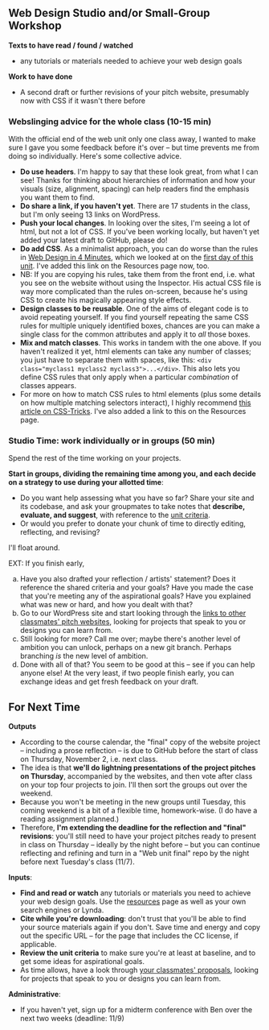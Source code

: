 ## Web Design Studio and/or Small-Group Workshop

**Texts to have read / found / watched** 

* any tutorials or materials needed to achieve your web design goals

**Work to have done**

* A second draft or further revisions of your pitch website, presumably now with CSS if it wasn't there before

<!--
[toc tag="h2" title="Plan for the Day"]
-->

### Webslinging advice for the whole class (10-15 min)

With the official end of the web unit only one class away, I wanted to make sure I gave you some feedback before it's over – but time prevents me from doing so individually. Here's some collective advice.

* **Do use headers**. I'm happy to say that these look great, from what I can see! Thanks for thinking about hierarchies of information and how your visuals (size, alignment, spacing) can help readers find the emphasis you want them to find.
* **Do share a link, if you haven't yet**. There are 17 students in the class, but I'm only seeing 13 links on WordPress.
* **Push your local changes**. In looking over the sites, I'm seeing a lot of html, but not a lot of CSS. If you've been working locally, but haven't yet added your latest draft to GitHub, please do!
* **Do add CSS**. As a minimalist approach, you can do worse than the rules in [Web Design in 4 Minutes](http://jgthms.com/web-design-in-4-minutes), which we looked at on the [first day of this unit](lesson-13). I've added this link on the Resources page now, too.
 * NB: If you are copying his rules, take them from the front end, i.e. what you see on the website without using the Inspector. His actual CSS file is way more complicated than the rules on-screen, because he's using CSS to create his magically appearing style effects.
* **Design classes to be reusable**. One of the aims of elegant code is to avoid repeating yourself. If you find yourself repeating the same CSS rules for multiple uniquely identified boxes, chances are you can make a single class for the common attributes and apply it to *all* those boxes.
* **Mix and match classes**. This works in tandem with the one above. If you haven't realized it yet, html elements can take any number of classes; you just have to separate them with spaces, like this: `<div class="myclass1 myclass2 myclass3">...</div>`. This also lets you define CSS rules that only apply when a particular *combination* of classes appears.
 * For more on how to match CSS rules to html elements (plus some details on how multiple matching selectors interact), I highly recommend <a href="https://css-tricks.com/how-css-selectors-work/" title="How CSS Selectors Work">this article on CSS-Tricks</a>. I've also added a link to this on the Resources page.

### Studio Time: work individually or in groups (50 min) 

<div class="alert alert-success">
Spend the rest of the time working on your projects.

<strong>Start in groups, dividing the remaining time among you, and each decide on a strategy to use during your allotted time</strong>:
<ul>
<li>Do you want help assessing what you have so far? Share your site and its codebase, and ask your groupmates to take notes that <strong>describe, evaluate, and suggest</strong>, with reference to the <a href="http://bit.ly/cdm2017fall##heading=h.vz5jq9usb1l0">unit criteria</a>.</li>
<li>Or would you prefer to donate your chunk of time to directly editing, reflecting, and revising?</li>
</ul>

I'll float around.
</div>

EXT: If you finish early, <ul style="list-style-type:lower-alpha">
<li>Have you also drafted your reflection / artists' statement? Does it reference the shared criteria and your goals? Have you made the case that you're meeting any of the aspirational goals? Have you explained what was new or hard, and how you dealt with that?</li>
<li>Go to our WordPress site and start looking through the <a href="https://cdm2017.majoringinmeta.net/category/projects/markup/">links to other classmates' pitch websites</a>, looking for projects that speak to you or designs you can learn from.</li>
<li>Still looking for more? Call me over; maybe there's another level of ambition you can unlock, perhaps on a new git branch. Perhaps branching <em>is</em> the new level of ambition.</li>
<li>Done with all of that? You seem to be good at this – see if you can help anyone else! At the very least, if two people finish early, you can exchange ideas and get fresh feedback on your draft.</li>
</ul>

## For Next Time

**Outputs**

* According to the course calendar, the "final" copy of the website project – including a prose reflection – is due to GitHub before the start of class on Thursday, November 2, i.e. next class. 
 * The idea is that **we'll do lightning presentations of the project pitches on Thursday**, accompanied by the websites, and then vote after class on your top four projects to join. I'll then sort the groups out over the weekend.
 * Because you won't be meeting in the new groups until Tuesday, this coming weekend is a bit of a flexible time, homework-wise. (I do have a reading assignment planned.)
* Therefore, **I'm extending the deadline for the reflection and "final" revisions**: you'll still need to have your project pitches ready to present in class on Thursday – ideally by the night before – but you can continue reflecting and refining and turn in a "Web unit final" repo by the night before next Tuesday's class (11/7).
 
**Inputs**:

* **Find and read or watch** any tutorials or materials you need to achieve your web design goals. Use the [resources](http://cdm2017.majoringinmeta.net/resources) page as well as your own search engines or Lynda.
* **Cite while you're downloading**: don't trust that you'll be able to find your source materials again if you don't. Save time and energy and copy out the specific URL – for the page that includes the CC license, if applicable.
* **Review the unit criteria** to make sure you're at least at baseline, and to get some ideas for aspirational goals.
* As time allows, have a look through <a href="https://cdm2017.majoringinmeta.net/category/projects/markup/">your classmates' proposals</a>, looking for projects that speak to you or designs you can learn from.

**Administrative**:

* If you haven't yet, sign up for a midterm conference with Ben over the next two weeks (deadline: 11/9)

